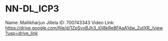 # NN-DL_ICP3

Name: Mallikharjun Jillela
ID: 700743343
Video Link: https://drive.google.com/file/d/1ZpSvxBJh3_i0i8kReBFAaA1dw_2utXR_/view?usp=drive_link
